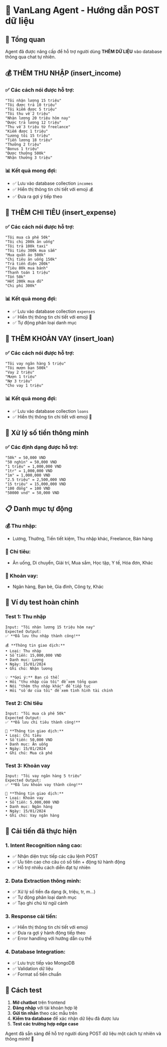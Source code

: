 # 🤖 VanLang Agent - Hướng dẫn POST dữ liệu

## 📝 Tổng quan
Agent đã được nâng cấp để hỗ trợ người dùng **THÊM DỮ LIỆU** vào database thông qua chat tự nhiên.

## 💰 THÊM THU NHẬP (insert_income)

### ✅ Các cách nói được hỗ trợ:
```
"Tôi nhận lương 15 triệu"
"Tôi được trả 10 triệu"
"Tôi kiếm được 5 triệu"
"Tôi thu về 2 triệu"
"Nhận lương 20 triệu hôm nay"
"Được trả lương 12 triệu"
"Thu về 3 triệu từ freelance"
"Kiếm được 1 triệu"
"Lương tôi 15 triệu"
"Tiền lương 18 triệu"
"Thưởng 2 triệu"
"Bonus 1 triệu"
"Được thưởng 500k"
"Nhận thưởng 3 triệu"
```

### 📊 Kết quả mong đợi:
- ✅ Lưu vào database collection `incomes`
- ✅ Hiển thị thông tin chi tiết với emoji 💰
- ✅ Đưa ra gợi ý tiếp theo

## 💸 THÊM CHI TIÊU (insert_expense)

### ✅ Các cách nói được hỗ trợ:
```
"Tôi mua cà phê 50k"
"Tôi chi 200k ăn uống"
"Tôi trả 100k taxi"
"Tôi tiêu 300k mua sắm"
"Mua quần áo 500k"
"Chi tiêu ăn uống 150k"
"Trả tiền điện 200k"
"Tiêu 80k mua bánh"
"Thanh toán 1 triệu"
"Tốn 50k"
"Hết 200k mua đồ"
"Chi phí 300k"
```

### 📊 Kết quả mong đợi:
- ✅ Lưu vào database collection `expenses`
- ✅ Hiển thị thông tin chi tiết với emoji 💸
- ✅ Tự động phân loại danh mục

## 🏦 THÊM KHOẢN VAY (insert_loan)

### ✅ Các cách nói được hỗ trợ:
```
"Tôi vay ngân hàng 5 triệu"
"Tôi mượn bạn 500k"
"Vay 2 triệu"
"Mượn 1 triệu"
"Nợ 3 triệu"
"Cho vay 1 triệu"
```

### 📊 Kết quả mong đợi:
- ✅ Lưu vào database collection `loans`
- ✅ Hiển thị thông tin chi tiết với emoji 🏦

## 🔢 Xử lý số tiền thông minh

### ✅ Các định dạng được hỗ trợ:
```
"50k" = 50,000 VND
"50 nghìn" = 50,000 VND
"1 triệu" = 1,000,000 VND
"1tr" = 1,000,000 VND
"1m" = 1,000,000 VND
"2.5 triệu" = 2,500,000 VND
"15 triệu" = 15,000,000 VND
"100 đồng" = 100 VND
"50000 vnd" = 50,000 VND
```

## 📋 Danh mục tự động

### 💰 Thu nhập:
- Lương, Thưởng, Tiền tiết kiệm, Thu nhập khác, Freelance, Bán hàng

### 💸 Chi tiêu:
- Ăn uống, Di chuyển, Giải trí, Mua sắm, Học tập, Y tế, Hóa đơn, Khác

### 🏦 Khoản vay:
- Ngân hàng, Bạn bè, Gia đình, Công ty, Khác

## 🎯 Ví dụ test hoàn chỉnh

### Test 1: Thu nhập
```
Input: "Tôi nhận lương 15 triệu hôm nay"
Expected Output:
✅ **Đã lưu thu nhập thành công!**

💰 **Thông tin giao dịch:**
• Loại: Thu nhập
• Số tiền: 15,000,000 VND
• Danh mục: Lương
• Ngày: 15/01/2024
• Ghi chú: Nhận lương

💡 **Gợi ý:** Bạn có thể:
• Hỏi "thu nhập của tôi" để xem tổng quan
• Nói "thêm thu nhập khác" để tiếp tục
• Hỏi "số dư của tôi" để xem tình hình tài chính
```

### Test 2: Chi tiêu
```
Input: "Tôi mua cà phê 50k"
Expected Output:
✅ **Đã lưu chi tiêu thành công!**

💸 **Thông tin giao dịch:**
• Loại: Chi tiêu
• Số tiền: 50,000 VND
• Danh mục: Ăn uống
• Ngày: 15/01/2024
• Ghi chú: Mua cà phê
```

### Test 3: Khoản vay
```
Input: "Tôi vay ngân hàng 5 triệu"
Expected Output:
✅ **Đã lưu khoản vay thành công!**

🏦 **Thông tin giao dịch:**
• Loại: Khoản vay
• Số tiền: 5,000,000 VND
• Danh mục: Ngân hàng
• Ngày: 15/01/2024
• Ghi chú: Vay ngân hàng
```

## 🚀 Cải tiến đã thực hiện

### 1. **Intent Recognition nâng cao:**
- ✅ Nhận diện trực tiếp các câu lệnh POST
- ✅ Ưu tiên cao cho câu có số tiền + động từ hành động
- ✅ Hỗ trợ nhiều cách diễn đạt tự nhiên

### 2. **Data Extraction thông minh:**
- ✅ Xử lý số tiền đa dạng (k, triệu, tr, m...)
- ✅ Tự động phân loại danh mục
- ✅ Tạo ghi chú từ ngữ cảnh

### 3. **Response cải tiến:**
- ✅ Hiển thị thông tin chi tiết với emoji
- ✅ Đưa ra gợi ý hành động tiếp theo
- ✅ Error handling với hướng dẫn cụ thể

### 4. **Database Integration:**
- ✅ Lưu trực tiếp vào MongoDB
- ✅ Validation dữ liệu
- ✅ Format số tiền chuẩn

## 🧪 Cách test

1. **Mở chatbot** trên frontend
2. **Đăng nhập** với tài khoản hợp lệ
3. **Gửi tin nhắn** theo các mẫu trên
4. **Kiểm tra database** để xác nhận dữ liệu đã được lưu
5. **Test các trường hợp edge case**

Agent đã sẵn sàng để hỗ trợ người dùng POST dữ liệu một cách tự nhiên và thông minh! 🎉
